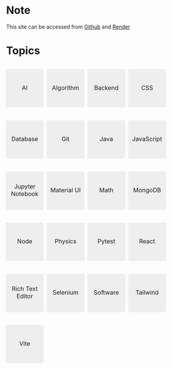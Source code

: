 # Note
This site can be accessed from [Github](https://handypan.github.io/Markdown-Notes-Public/) and [Render](https://markdown-notes-hpkg.onrender.com/)

# Topics

<div style="
  display: flex;
  flex-wrap: wrap;               /* Allow items to wrap onto next line */
  gap: 10px;                     /* Optional: space between buttons */
">

<a href="/#/topics/AI/" style="
    display: inline-flex;       /* Changed to flex for better centering */
    align-items: center;       /* Vertical centering */
    justify-content: center;   /* Horizontal centering */
    background: #eee;
    font-size: 16px;
    text-decoration: none;
    text-align: center;
    border-radius: 0;
    width: 100px;
    height: 100px;
    padding: 0;                /* Remove padding to avoid conflicts */
    transition: all 0.3s;  /* Smooth transition for hover effects */
    box-shadow: 0 2px 4px rgba(0,0,0,0.1);
">AI</a>

<a href="/#/topics/Algorithm/" style="
    display: inline-flex;       /* Changed to flex for better centering */
    align-items: center;       /* Vertical centering */
    justify-content: center;   /* Horizontal centering */
    background: #eee;
    font-size: 16px;
    text-decoration: none;
    text-align: center;
    border-radius: 0;
    width: 100px;
    height: 100px;
    padding: 0;                /* Remove padding to avoid conflicts */
    transition: all 0.3s;  /* Smooth transition for hover effects */
    box-shadow: 0 2px 4px rgba(0,0,0,0.1);
">Algorithm</a>

<a href="/#/topics/Backend/" style="
    display: inline-flex;       /* Changed to flex for better centering */
    align-items: center;       /* Vertical centering */
    justify-content: center;   /* Horizontal centering */
    background: #eee;
    font-size: 16px;
    text-decoration: none;
    text-align: center;
    border-radius: 0;
    width: 100px;
    height: 100px;
    padding: 0;                /* Remove padding to avoid conflicts */
    transition: all 0.3s;  /* Smooth transition for hover effects */
    box-shadow: 0 2px 4px rgba(0,0,0,0.1);
">Backend</a>

<a href="/#/topics/CSS/" style="
    display: inline-flex;       /* Changed to flex for better centering */
    align-items: center;       /* Vertical centering */
    justify-content: center;   /* Horizontal centering */
    background: #eee;
    font-size: 16px;
    text-decoration: none;
    text-align: center;
    border-radius: 0;
    width: 100px;
    height: 100px;
    padding: 0;                /* Remove padding to avoid conflicts */
    transition: all 0.3s;  /* Smooth transition for hover effects */
    box-shadow: 0 2px 4px rgba(0,0,0,0.1);
">CSS</a>

<a href="/#/topics/Database/" style="
    display: inline-flex;       /* Changed to flex for better centering */
    align-items: center;       /* Vertical centering */
    justify-content: center;   /* Horizontal centering */
    background: #eee;
    font-size: 16px;
    text-decoration: none;
    text-align: center;
    border-radius: 0;
    width: 100px;
    height: 100px;
    padding: 0;                /* Remove padding to avoid conflicts */
    transition: all 0.3s;  /* Smooth transition for hover effects */
    box-shadow: 0 2px 4px rgba(0,0,0,0.1);
">Database</a>

<a href="/#/topics/Git/" style="
    display: inline-flex;       /* Changed to flex for better centering */
    align-items: center;       /* Vertical centering */
    justify-content: center;   /* Horizontal centering */
    background: #eee;
    font-size: 16px;
    text-decoration: none;
    text-align: center;
    border-radius: 0;
    width: 100px;
    height: 100px;
    padding: 0;                /* Remove padding to avoid conflicts */
    transition: all 0.3s;  /* Smooth transition for hover effects */
    box-shadow: 0 2px 4px rgba(0,0,0,0.1);
">Git</a>

<a href="/#/topics/Java/" style="
    display: inline-flex;       /* Changed to flex for better centering */
    align-items: center;       /* Vertical centering */
    justify-content: center;   /* Horizontal centering */
    background: #eee;
    font-size: 16px;
    text-decoration: none;
    text-align: center;
    border-radius: 0;
    width: 100px;
    height: 100px;
    padding: 0;                /* Remove padding to avoid conflicts */
    transition: all 0.3s;  /* Smooth transition for hover effects */
    box-shadow: 0 2px 4px rgba(0,0,0,0.1);
">Java</a>

<a href="/#/topics/JavaScript/" style="
    display: inline-flex;       /* Changed to flex for better centering */
    align-items: center;       /* Vertical centering */
    justify-content: center;   /* Horizontal centering */
    background: #eee;
    font-size: 16px;
    text-decoration: none;
    text-align: center;
    border-radius: 0;
    width: 100px;
    height: 100px;
    padding: 0;                /* Remove padding to avoid conflicts */
    transition: all 0.3s;  /* Smooth transition for hover effects */
    box-shadow: 0 2px 4px rgba(0,0,0,0.1);
">JavaScript</a>

<a href="/#/topics/Jupyter Notebook/" style="
    display: inline-flex;       /* Changed to flex for better centering */
    align-items: center;       /* Vertical centering */
    justify-content: center;   /* Horizontal centering */
    background: #eee;
    font-size: 16px;
    text-decoration: none;
    text-align: center;
    border-radius: 0;
    width: 100px;
    height: 100px;
    padding: 0;                /* Remove padding to avoid conflicts */
    transition: all 0.3s;  /* Smooth transition for hover effects */
    box-shadow: 0 2px 4px rgba(0,0,0,0.1);
">Jupyter Notebook</a>

<a href="/#/topics/Material UI/" style="
    display: inline-flex;       /* Changed to flex for better centering */
    align-items: center;       /* Vertical centering */
    justify-content: center;   /* Horizontal centering */
    background: #eee;
    font-size: 16px;
    text-decoration: none;
    text-align: center;
    border-radius: 0;
    width: 100px;
    height: 100px;
    padding: 0;                /* Remove padding to avoid conflicts */
    transition: all 0.3s;  /* Smooth transition for hover effects */
    box-shadow: 0 2px 4px rgba(0,0,0,0.1);
">Material UI</a>

<a href="/#/topics/Math/" style="
    display: inline-flex;       /* Changed to flex for better centering */
    align-items: center;       /* Vertical centering */
    justify-content: center;   /* Horizontal centering */
    background: #eee;
    font-size: 16px;
    text-decoration: none;
    text-align: center;
    border-radius: 0;
    width: 100px;
    height: 100px;
    padding: 0;                /* Remove padding to avoid conflicts */
    transition: all 0.3s;  /* Smooth transition for hover effects */
    box-shadow: 0 2px 4px rgba(0,0,0,0.1);
">Math</a>

<a href="/#/topics/MongoDB/" style="
    display: inline-flex;       /* Changed to flex for better centering */
    align-items: center;       /* Vertical centering */
    justify-content: center;   /* Horizontal centering */
    background: #eee;
    font-size: 16px;
    text-decoration: none;
    text-align: center;
    border-radius: 0;
    width: 100px;
    height: 100px;
    padding: 0;                /* Remove padding to avoid conflicts */
    transition: all 0.3s;  /* Smooth transition for hover effects */
    box-shadow: 0 2px 4px rgba(0,0,0,0.1);
">MongoDB</a>

<a href="/#/topics/Node/" style="
    display: inline-flex;       /* Changed to flex for better centering */
    align-items: center;       /* Vertical centering */
    justify-content: center;   /* Horizontal centering */
    background: #eee;
    font-size: 16px;
    text-decoration: none;
    text-align: center;
    border-radius: 0;
    width: 100px;
    height: 100px;
    padding: 0;                /* Remove padding to avoid conflicts */
    transition: all 0.3s;  /* Smooth transition for hover effects */
    box-shadow: 0 2px 4px rgba(0,0,0,0.1);
">Node</a>

<a href="/#/topics/Physics/" style="
    display: inline-flex;       /* Changed to flex for better centering */
    align-items: center;       /* Vertical centering */
    justify-content: center;   /* Horizontal centering */
    background: #eee;
    font-size: 16px;
    text-decoration: none;
    text-align: center;
    border-radius: 0;
    width: 100px;
    height: 100px;
    padding: 0;                /* Remove padding to avoid conflicts */
    transition: all 0.3s;  /* Smooth transition for hover effects */
    box-shadow: 0 2px 4px rgba(0,0,0,0.1);
">Physics</a>

<a href="/#/topics/Pytest/" style="
    display: inline-flex;       /* Changed to flex for better centering */
    align-items: center;       /* Vertical centering */
    justify-content: center;   /* Horizontal centering */
    background: #eee;
    font-size: 16px;
    text-decoration: none;
    text-align: center;
    border-radius: 0;
    width: 100px;
    height: 100px;
    padding: 0;                /* Remove padding to avoid conflicts */
    transition: all 0.3s;  /* Smooth transition for hover effects */
    box-shadow: 0 2px 4px rgba(0,0,0,0.1);
">Pytest</a>

<a href="/#/topics/React/" style="
    display: inline-flex;       /* Changed to flex for better centering */
    align-items: center;       /* Vertical centering */
    justify-content: center;   /* Horizontal centering */
    background: #eee;
    font-size: 16px;
    text-decoration: none;
    text-align: center;
    border-radius: 0;
    width: 100px;
    height: 100px;
    padding: 0;                /* Remove padding to avoid conflicts */
    transition: all 0.3s;  /* Smooth transition for hover effects */
    box-shadow: 0 2px 4px rgba(0,0,0,0.1);
">React</a>

<a href="/#/topics/Rich Text Editor/" style="
    display: inline-flex;       /* Changed to flex for better centering */
    align-items: center;       /* Vertical centering */
    justify-content: center;   /* Horizontal centering */
    background: #eee;
    font-size: 16px;
    text-decoration: none;
    text-align: center;
    border-radius: 0;
    width: 100px;
    height: 100px;
    padding: 0;                /* Remove padding to avoid conflicts */
    transition: all 0.3s;  /* Smooth transition for hover effects */
    box-shadow: 0 2px 4px rgba(0,0,0,0.1);
">Rich Text Editor</a>

<a href="/#/topics/Selenium/" style="
    display: inline-flex;       /* Changed to flex for better centering */
    align-items: center;       /* Vertical centering */
    justify-content: center;   /* Horizontal centering */
    background: #eee;
    font-size: 16px;
    text-decoration: none;
    text-align: center;
    border-radius: 0;
    width: 100px;
    height: 100px;
    padding: 0;                /* Remove padding to avoid conflicts */
    transition: all 0.3s;  /* Smooth transition for hover effects */
    box-shadow: 0 2px 4px rgba(0,0,0,0.1);
">Selenium</a>

<a href="/#/topics/Software/" style="
    display: inline-flex;       /* Changed to flex for better centering */
    align-items: center;       /* Vertical centering */
    justify-content: center;   /* Horizontal centering */
    background: #eee;
    font-size: 16px;
    text-decoration: none;
    text-align: center;
    border-radius: 0;
    width: 100px;
    height: 100px;
    padding: 0;                /* Remove padding to avoid conflicts */
    transition: all 0.3s;  /* Smooth transition for hover effects */
    box-shadow: 0 2px 4px rgba(0,0,0,0.1);
">Software</a>

<a href="/#/topics/Tailwind/" style="
    display: inline-flex;       /* Changed to flex for better centering */
    align-items: center;       /* Vertical centering */
    justify-content: center;   /* Horizontal centering */
    background: #eee;
    font-size: 16px;
    text-decoration: none;
    text-align: center;
    border-radius: 0;
    width: 100px;
    height: 100px;
    padding: 0;                /* Remove padding to avoid conflicts */
    transition: all 0.3s;  /* Smooth transition for hover effects */
    box-shadow: 0 2px 4px rgba(0,0,0,0.1);
">Tailwind</a>

<a href="/#/topics/Vite/" style="
    display: inline-flex;       /* Changed to flex for better centering */
    align-items: center;       /* Vertical centering */
    justify-content: center;   /* Horizontal centering */
    background: #eee;
    font-size: 16px;
    text-decoration: none;
    text-align: center;
    border-radius: 0;
    width: 100px;
    height: 100px;
    padding: 0;                /* Remove padding to avoid conflicts */
    transition: all 0.3s;  /* Smooth transition for hover effects */
    box-shadow: 0 2px 4px rgba(0,0,0,0.1);
">Vite</a>

</div>
